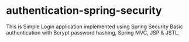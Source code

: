 # authentication-spring-security
This is Simple Login application implemented using Spring Security Basic authentication with Bcrypt password hashing, Spring MVC, JSP &amp; JSTL. 
